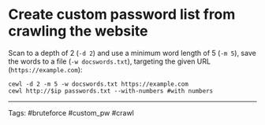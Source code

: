 # Create custom password list from crawling the website

Scan to a depth of 2 (`-d 2`) and use a minimum word length of 5 (`-m 5`), save the words to a file (`-w docswords.txt`), targeting the given URL (`https://example.com`):

```
cewl -d 2 -m 5 -w docswords.txt https://example.com
cewl http://$ip passwords.txt --with-numbers #with numbers
```

---
Tags: #bruteforce #custom_pw #crawl